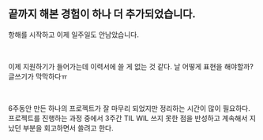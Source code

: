 ## 끝까지 해본 경험이 하나 더 추가되었습니다.

항해를 시작하고 이제 일주일도 안남았습니다.

<br>

이제 지원하기가 들어가는데 이력서에 쓸 게 없는 것 같다. 날 어떻게 표현을 해야할까? 글쓰기가 막막하다ㅠ

<br>

6주동안 만든 하나의 프로젝트가 잘 마무리 되었지만 정리하는 시간이 많이 필요하다. 프로젝트를 진행하는 과정 중에서 3주간 TIL WIL 쓰지 못한 점을 반성하고 계속해서 지났던 부분을 회고하면서 쓸려고 한다.
